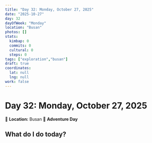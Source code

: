 ```yaml
---
title: "Day 32: Monday, October 27, 2025"
date: "2025-10-27"
day: 32
dayOfWeek: "Monday"
location: "Busan"
photos: []
stats:
  kimbap: 0
  commits: 0
  cultural: 0
  steps: 0
tags: ["exploration","busan"]
draft: true
coordinates:
  lat: null
  lng: null
work: false
---
```

# Day 32: Monday, October 27, 2025

📍 **Location:** Busan
🎒 **Adventure Day**

## What do I do today?


